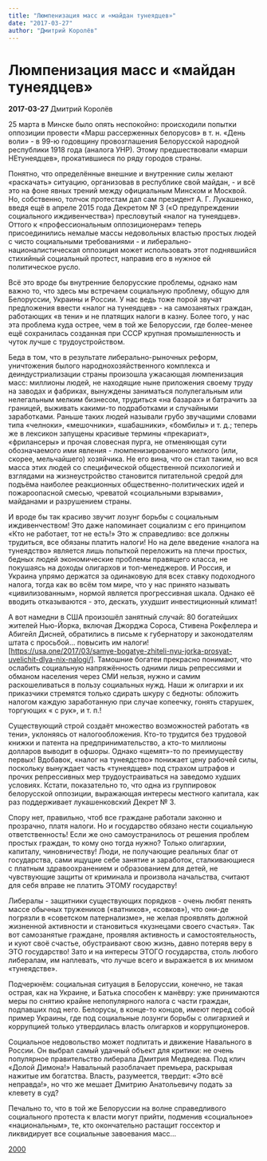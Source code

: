 ```yaml
---
title: "Люмпенизация масс и «майдан тунеядцев»"
date: "2017-03-27"
author: "Дмитрий Королёв"
---
```


# Люмпенизация масс и «майдан тунеядцев»

**2017-03-27** Дмитрий Королёв

25 марта в Минске было опять неспокойно: происходили попытки оппозиции провести «Марш рассерженных белорусов» в т. н. «День воли» - в 99-ю годовщину провозглашения Белорусской народной республики 1918 года (аналога УНР). Этому предшествовали «марши НЕтунеядцев», прокатившиеся по ряду городов страны.

Понятно, что определённые внешние и внутренние силы желают «раскачать» ситуацию, организовав в республике свой майдан, - и всё это на фоне явных трений между официальным Минском и Москвой. Но, собственно, толчок протестам дал сам президент А. Г. Лукашенко, введя ещё в апреле 2015 года Декретом № 3 («О предупреждении социального иждивенчества») пресловутый «налог на тунеядцев». Оттого к «профессиональным оппозиционерам» теперь присоединились немалые массы недовольных властью простых людей с чисто социальными требованиями - и либерально-националистическая оппозиция может использовать этот поднявшийся стихийный социальный протест, направив его в нужное ей политическое русло.

Всё это вроде бы внутренние белорусские проблемы, однако нам важно то, что здесь мы встречаем социальную проблему, общую для Белоруссии, Украины и России. У нас ведь тоже порой звучат предложения ввести «налог на тунеядцев» - на самозанятых граждан, работающих «в тени» и не платящих налоги в казну. Более того, у нас эта проблема куда острее, чем в той же Белоруссии, где более-менее ещё сохранилась созданная при СССР крупная промышленность и чуток лучше с трудоустройством.

Беда в том, что в результате либерально-рыночных реформ, уничтожения былого народнохозяйственного комплекса и деиндустриализации страны произошла ужасающая люмпенизация масс: миллионы людей, не находящие ныне приложения своему труду на заводах и фабриках, вынуждены заниматься полулегальным или нелегальным мелким бизнесом, трудиться «на базарах» и батрачить за границей, выживать какими-то подработками и случайными заработками. Раньше таких людей называли грубо звучащими словами типа «челноки», «мешочники», «шабашники», «бомбилы» и т. д.; теперь же в лексикон запущены красивые термины «прекариат», «фрилансеры» и прочая словесная пурга, не отменяющая сути обозначаемого ими явления - люмпенизированного мелкого (или, скорее, мельчайшего) хозяйчика. Не его вина, что он стал таким, но вся масса этих людей со специфической общественной психологией и взглядами на жизнеустройство становится питательной средой для подъёма наиболее реакционных общественно-политических идей и пожароопасной смесью, чреватой «социальными взрывами», майданами и разрушением страны.

И вроде бы так красиво звучит лозунг борьбы с социальным иждивенчеством! Это даже напоминает социализм с его принципом «Кто не работает, тот не есть!» Это ж справедливо: все должны трудиться, все обязаны платить налоги! Но на деле введение «налога на тунеядство» является лишь попыткой переложить на плечи простых, бедных людей экономические проблемы правящего класса, не покушаясь на доходы олигархов и топ-менеджеров. И Россия, и Украина упрямо держатся за одинаковую для всех ставку подоходного налога, тогда как во всём том мире, что у нас принято называть «цивилизованным», нормой является прогрессивная шкала. Однако её вводить отказываются - это, дескать, ухудшит инвестиционный климат!

А вот намедни в США произошёл занятный случай: 80 богатейших жителей Нью-Йорка, включая Джорджа Сороса, Стивена Рокфеллера и Абигейл Дисней, обратились в письме к губернатору и законодателям штата с просьбой... повысить им налоги! [https://usa.one/2017/03/samye-bogatye-zhiteli-nyu-jorka-prosyat-uvelichit-dlya-nix-nalogi/]. Тамошние богатеи прекрасно понимают, что ослабить социальную напряжённость одними лишь репрессиями и обманом населения через СМИ нельзя, нужно и самим раскошеливаться в пользу социальных нужд. Наши ж олигархи и их приказчики стремятся только сдирать шкуру с бедноты: обложить налогом каждую заработанную при случае копеечку, гонять старушек, торгующих « с рук», и т. п.!

Существующий строй создаёт множество возможностей работать «в тени», уклоняясь от налогообложения. Кто-то трудится без трудовой книжки и патента на предпринимательство, а кто-то миллионы долларов выводит в офшоры. Однако «щемят»-то по преимуществу первых! Вдобавок, «налог на тунеядство» понижает цену рабочей силы, поскольку вынуждает часть «тунеядцев» под страхом штрафов и прочих репрессивных мер трудоустраиваться на заведомо худших условиях. Кстати, показательно то, что одна из группировок белорусской оппозиции, выражающая интересы местного капитала, как раз поддерживает лукашенковский Декрет № 3.

Спору нет, правильно, чтоб все граждане работали законно и прозрачно, платя налоги. Но и государство обязано нести социальную ответственность! Если же оно самоустранилось от решения проблем простых граждан, то кому оно тогда нужно? Только олигархии, капиталу, чиновничеству! Люди, не получающие реальных благ от государства, сами ищущие себе занятие и заработок, сталкивающиеся с платным здравоохранением и образованием для детей, не чувствующие защиты от криминала и произвола начальства, считают для себя вправе не платить ЭТОМУ государству!

Либералы - защитники существующих порядков - очень любят пенять массе обычных тружеников («ватников», «совков»), что они-де погрязли в «советском патернализме», не желая проявлять должной жизненной активности и становиться «кузнецами своего счастья». Так вот самозанятые граждане, проявляя активность и самостоятельность, и куют своё счастье, обустраивают свою жизнь, давно потеряв веру в ЭТО государство! Зато и на интересы ЭТОГО государства, столь любого либералам, им наплевать, что лучше всего и выражается в их мнимом «тунеядстве».

Подчеркнём: социальная ситуация в Белоруссии, конечно, не такая острая, как на Украине, и Батька способен к манёвру: уже принимаются меры по снятию крайне непопулярного налога с части граждан, подпавших под него. Белорусы, в конце-то концов, имеют перед собой пример Украины, где под социальные лозунги борьбы с олигархией и коррупцией только утвердилась власть олигархов и коррупционеров.

Социальное недовольство может подпитать и движение Навального в России. Он выбрал самый удачный объект для критики: не очень популярное правительство либерала Дмитрия Медведева. Под клич «Долой Димона!» Навальный разоблачает премьера, раскрывая нажитые им богатства. Власть, разумеется, твердит: «Это всё неправда!», но что же мешает Дмитрию Анатольевичу подать за клевету в суд?

Печально то, что в той же Белоруссии на волне справедливого социального протеста к власти могут прийти, подменив «социальное» «национальным», те, кто окончательно растащит госсектор и ликвидирует все социальные завоевания масс...

[2000](http://www.2000.ua/blogi/avtorskie-kolonki_blogi/lyumpenizacija-mass-i-maidan-tunejadcev.htm)